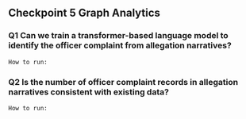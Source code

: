 ## Checkpoint 5 Graph Analytics

### Q1 Can we train a transformer-based language model to identify the officer complaint from allegation narratives?
```
How to run:
```








### Q2 Is the number of officer complaint records in allegation narratives consistent with existing data?
```
How to run:
```
